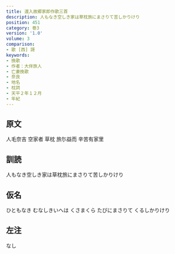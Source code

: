 ```yaml
---
title: 還入故郷家即作歌三首
description: 人もなき空しき家は草枕旅にまさりて苦しかりけり
position: 451
category: 巻3
version: '1.0'
volume: 3
comparison:
- 歌 [西] 謌
keywords:
- 挽歌
- 作者：大伴旅人
- 亡妻挽歌
- 奈良
- 地名
- 枕詞
- 天平２年１２月
- 年紀
---
```


## 原文

人毛奈吉 空家者 草枕 旅尓益而 辛苦有家里

## 訓読

人もなき空しき家は草枕旅にまさりて苦しかりけり

## 仮名

ひともなき むなしきいへは くさまくら たびにまさりて くるしかりけり

## 左注

なし
